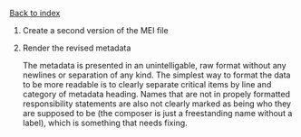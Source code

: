 [Back to index](../README.md)

1. Create a second version of the MEI file

2. Render the revised metadata

    The metadata is presented in an unintelligable, raw format without any newlines or separation of any kind. The simplest way to format the data to be more readable is to clearly separate critical items by line and category of metadata heading. Names that are not in propely formatted responsibility statements are also not clearly marked as being who they are supposed to be (the composer is just a freestanding name without a label), which is something that needs fixing.